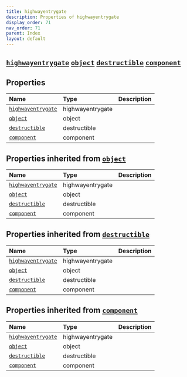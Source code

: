 ```yaml
---
title: highwayentrygate
description: Properties of highwayentrygate
display_order: 71
nav_order: 71
parent: Index
layout: default
---
```


##  [`highwayentrygate`](./highwayentrygate.html)  [`object`](./object.html)  [`destructible`](./destructible.html)  [`component`](./component.html) 
## Properties
| Name | Type | Description |
|:-----|:-----|:------------|
| [`highwayentrygate`](./highwayentrygate.html) | highwayentrygate |  |
| [`object`](./object.html) | object |  |
| [`destructible`](./destructible.html) | destructible |  |
| [`component`](./component.html) | component |  |
## Properties inherited from [`object`](./object.html)
| Name | Type | Description |
|:-----|:-----|:------------|
| [`highwayentrygate`](./highwayentrygate.html) | highwayentrygate |  |
| [`object`](./object.html) | object |  |
| [`destructible`](./destructible.html) | destructible |  |
| [`component`](./component.html) | component |  |
## Properties inherited from [`destructible`](./destructible.html)
| Name | Type | Description |
|:-----|:-----|:------------|
| [`highwayentrygate`](./highwayentrygate.html) | highwayentrygate |  |
| [`object`](./object.html) | object |  |
| [`destructible`](./destructible.html) | destructible |  |
| [`component`](./component.html) | component |  |
## Properties inherited from [`component`](./component.html)
| Name | Type | Description |
|:-----|:-----|:------------|
| [`highwayentrygate`](./highwayentrygate.html) | highwayentrygate |  |
| [`object`](./object.html) | object |  |
| [`destructible`](./destructible.html) | destructible |  |
| [`component`](./component.html) | component |  |


